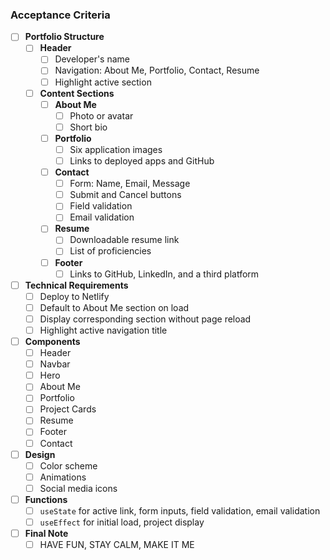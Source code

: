 ### Acceptance Criteria

- [ ] **Portfolio Structure**
  - [ ] **Header**
    - [ ] Developer's name
    - [ ] Navigation: About Me, Portfolio, Contact, Resume
    - [ ] Highlight active section

  - [ ] **Content Sections**
    - [ ] **About Me**
      - [ ] Photo or avatar
      - [ ] Short bio
    - [ ] **Portfolio**
      - [ ] Six application images
      - [ ] Links to deployed apps and GitHub
    - [ ] **Contact**
      - [ ] Form: Name, Email, Message
      - [ ] Submit and Cancel buttons
      - [ ] Field validation
      - [ ] Email validation
    - [ ] **Resume**
      - [ ] Downloadable resume link
      - [ ] List of proficiencies
    - [ ] **Footer**
      - [ ] Links to GitHub, LinkedIn, and a third platform

- [ ] **Technical Requirements**
  - [ ] Deploy to Netlify
  - [ ] Default to About Me section on load
  - [ ] Display corresponding section without page reload
  - [ ] Highlight active navigation title

- [ ] **Components**
  - [ ] Header
  - [ ] Navbar
  - [ ] Hero
  - [ ] About Me
  - [ ] Portfolio
  - [ ] Project Cards
  - [ ] Resume
  - [ ] Footer
  - [ ] Contact

- [ ] **Design**
  - [ ] Color scheme
  - [ ] Animations
  - [ ] Social media icons

- [ ] **Functions**
  - [ ] `useState` for active link, form inputs, field validation, email validation
  - [ ] `useEffect` for initial load, project display

- [ ] **Final Note**
  - [ ] HAVE FUN, STAY CALM, MAKE IT ME
